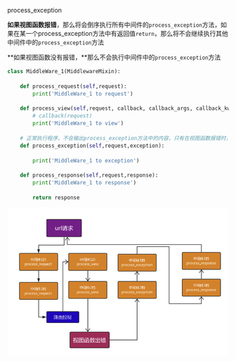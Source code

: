 process_exception

**如果视图函数报错**，那么将会倒序执行所有中间件的`process_exception`方法，如果在某一个process_exception方法中有返回值`return`，那么将不会继续执行其他中间件中的`process_exception`方法

**如果视图函数没有报错，**那么不会执行中间件中的`process_exception`方法

```python
class MiddleWare_1(MiddlewareMixin):

    def process_request(self,request):
        print('MiddleWare_1 to request')

    def process_view(self,request, callback, callback_args, callback_kwargs):
        # callback(request)
        print('MiddleWare_1 to view')

    # 正常执行程序，不会输出process_exception方法中的内容，只有在视图函数报错时，才会输出
    def process_exception(self,request,exception):

        print('MiddleWare_1 to exception')

    def process_response(self,request,response):
        print('MiddleWare_1 to response')

        return response
```

![exception](.\images\exception.png)